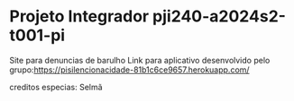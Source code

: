 # Projeto Integrador pji240-a2024s2-t001-pi
 Site para denuncias de barulho
Link para aplicativo desenvolvido pelo grupo:https://pisilencionacidade-81b1c6ce9657.herokuapp.com/

creditos especias: Selmã

